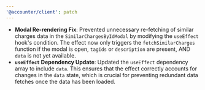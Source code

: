 ```yaml
---
'@accounter/client': patch
---
```


* **Modal Re-rendering Fix**: Prevented unnecessary re-fetching of similar charges data in the `SimilarChargesByIdModal` by modifying the `useEffect` hook's condition. The effect now only triggers the `fetchSimilarCharges` function if the modal is open, `tagIds` or `description` are present, AND `data` is not yet available.
* **`useEffect` Dependency Update**: Updated the `useEffect` dependency array to include `data`. This ensures that the effect correctly accounts for changes in the `data` state, which is crucial for preventing redundant data fetches once the data has been loaded.


